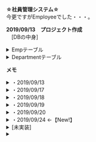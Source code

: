 **☆社員管理システム☆**  
今更ですがEmployeeでした・・・。

**2019/09/13　プロジェクト作成**  
　[DBの中身]  
<details>
<summary>Empテーブル</summary>
<div>

　　　emp_id →int 自動採番 主キー  
　　　emp_pass →nvarchar(Max) NN  
　　　emp_name →nvarchar(30) NN  
　　　gendere →int NN  
　　　address →nvarchar(60) NN  
　　　birthday →Date NN  
　　　role →nvarchar(20) NN  
　　　dept_id →int NN Departmentのdept_idと関連付け  
　　　enable →bit NN 初期値true  
</div>
</details>

<details>
<summary>Departmentテーブル</summary>
<div>

　　　dept_id →int 自動採番 主キー  
　　　dept_name →nvarchar(15) NN  
</div>
</details>  


**メモ**  
<details>
<summary>・2019/09/13</summary>
<div>

indexページから一覧表示への画面遷移完了。  
ログイン処理はまだ実装していないので、ログインは素通り。  
</div>
</details>  


<details>
<summary>・2019/09/17</summary>
<div>

EmpMapper作成、Emp.javaにdeptIdのフィールド追加、countメソッド不要そうなので削除しました。  
↓権限(role)の表示はService内で変更でき、性別(gender)の変換方法がいくつか思い当たりましたが正解がわかりません。  
**◇疑問◇**  
要件定義ではgenderの値はint型で扱っており、Vで表示させる時は"男性""女性"として表示させる。  
<details>
<summary>考えた方法</summary>
<div>

方法1：V側のif文処理でgenderの値に応じて表示を変更する。  
方法2：EmpクラスにString型のフィールドを追加し、Serviceでif文処理で変更した値を格納する。  
方法3：genderテーブルを追加し、内部結合させて性別名を取得する。  
方法4：そもそもDBを変更して"男性""女性"で登録する。
</div>
</details>
一応現状は方法2を使って性別名で表記できてます。  

↓↓↓  
◇解決◇(2019/09/18)  
対応した文字列へ変換するConversionクラスを作成。  
Controllerで@AutowiredでBean化し、Vで呼び出す。  
◆改善◆  
Conversionクラスでif文を使っていた処理をMapを使用した処理へ変更。  
処理の中身だけ変更し、呼び出し方は現状では変更してません。  

社員名検索、部署名検索実装。  
社員名検索時未入力だと全件表示させてます。  
→現状Controller内でif分岐させています。  
</div>
</details>  


<details>
<summary>・2019/09/18</summary>
<div>

新規登録処理を作成。  
登録処理時にbirthdayがutil型で変な値になっているためsqlに入らずエラーが起きる。  
前回の作成物ではDTOの日付はutilで動いていたので、データバインドやバリデーション等で対処出来るはず。  
→一応解決済み。(2019/09/19)  
　checkからcompleteに遷移する時にエラーが出る為、checkからControllerに送る<input type="hidden">のvalueをフォーマットして送信した所登録されました。  
DBの値も正しい形式で登録されてます。  
</div>
</details>  


<details>
<summary>・2019/09/19</summary>
<div>

削除処理を作成。URLにCtrlと付いているのがイケてなく感じたので、名前を変更。  
**疑問メモ**  
htmlのラジオボタンやプルダウン形式のフォームに関して、更新の初期画面等で初期値をDBに登録されている値にしたい場合、if文でchecked等を各パターンで作成すれば出来るがifを使わないで処理できるかどうか模索中。  
→jQueryで出来そう・・・？  
↓   
→jQueryで出来ました！  
　jsファイルを読み込む場所をheadタグ内にすると反映されない為、ページ最下部に記述してます。(2019/09/20)  
</div>
</details>  


<details>
<summary>・2019/09/20</summary>
<div>

更新処理作成。  
確認画面から入力フォームに戻った際に生年月日の初期値が表示されない不具合を修正。  
新規登録、更新処理での入力チェック実装。エラーメッセージは入力項目毎に個別で出力させています。  
</div>
</details>  


<details>
<summary>・2019/09/24 ←【New!】</summary>
<div>

ログイン、ログアウト処理実装。  
ログアウトが現状Getで処理してるのでPost処理へ変更予定。  
→Post処理で作成。レイアウトをCSSで修正。  
ログイン処理はセッション関係がこれからです。  
入力フォームにて部署名が送信された値で初期選択されていなかった不具合を修正。  
</div>
</details>


<details>
<summary>[未実装]</summary>
<div>

・ヘッダー部から更新への遷移  
・エラーページの作成  
・認証関係  
・その他、細かい追加機能etc  
</div>
</details>  


<details>
<summary></summary>
<div>

</div>
</details>
